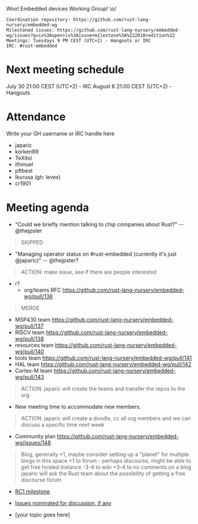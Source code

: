 Woo! Embedded devices Working Group! \o/

    Coordination repository: https://github.com/rust-lang-nursery/embedded-wg
    Milestoned issues: https://github.com/rust-lang-nursery/embedded-wg/issues?q=is%3Aopen+is%3Aissue+milestone%3A%222018+edition%22
    Meetings: Tuesdays 9 PM CEST (UTC+2) - Hangouts or IRC
    IRC: #rust-embedded

# Next meeting schedule

July 30 21:00 CEST (UTC+2) - IRC
August 6 21:00 CEST (UTC+2) - Hangouts

# Attendance

Write your GH username or IRC handle here

- japaric
- korken89
- TeXitoi
- ithinuel
- pftbest
- lkurusa (gh: levex)
- cr1901

# Meeting agenda

- "Could we briefly mention talking to chip companies about Rust?" -- @thejpster

> SKIPPED

- "Managing operator status on #rust-embedded (currently it's just @japaric)" -- @thejpster?

> ACTION: make issue, see if there are people interested

- r?
  - org/teams RFC https://github.com/rust-lang-nursery/embedded-wg/pull/136

> MERGE

  - MSP430 team https://github.com/rust-lang-nursery/embedded-wg/pull/137
  - RISCV team https://github.com/rust-lang-nursery/embedded-wg/pull/138
  - resources team https://github.com/rust-lang-nursery/embedded-wg/pull/140
  - tools team https://github.com/rust-lang-nursery/embedded-wg/pull/141
  - HAL team https://github.com/rust-lang-nursery/embedded-wg/pull/142
  - Cortex-M team https://github.com/rust-lang-nursery/embedded-wg/pull/143

> ACTION: japaric will create the teams and transfer the repos to the org

- New meeting time to accommodate new members.

> ACTION: japaric will create a doodle, cc all org members and we can discuss a specific time next week

- Community plan https://github.com/rust-lang-nursery/embedded-wg/issues/148

> Blog, generally +1, maybe consider setting up a "planet" for multiple blogs in this space
> +1 to forum - perhaps discourse, might be able to get free hosted instance
> -3-4 to wiki
> +3-4 to no comments on a blog
> japaric will ask the Rust team about the possibility of getting a free discourse forum

- [RC1 milestone](https://github.com/rust-lang-nursery/embedded-wg/milestone/3)

- [Issues nominated for discussion, if any](https://github.com/rust-lang-nursery/embedded-wg/labels/nominated)

- [your topic goes here]
